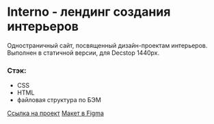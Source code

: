 # Interno - лендинг создания интерьеров

Одностраничный сайт, посвященный дизайн-проектам интерьеров. Выполнен в статичной версии, для Decstop 1440px.

### Стэк:
* CSS
* HTML
* файловая структура по БЭМ


[Ссылка на проект]()
[Макет в Figma](https://www.figma.com/file/XI4lCzveH6gQaCGNPPKWDV/Interno-%2B?node-id=2%3A39)

